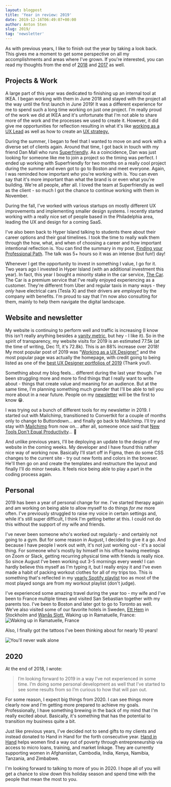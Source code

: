 ```yaml
---
layout: blogpost
title: 'Year in review: 2019'
date: 2019-12-16T06:49:07+00:00
author: Anton Sten
slug: 2019/
tag: 'newsletter'
---
```


As with previous years, I like to finish out the year by taking a look back. This gives me a moment to get some perspective on all my accomplishments and areas where I've grown. If you're interested, you can read my thoughts from the end of [2018](https://www.antonsten.com/2018/) and [2017](https://www.antonsten.com/2017/) as well.

## Projects & Work

A large part of this year was dedicated to finishing up an internal tool at IKEA. I began working with them in June 2018 and stayed with the project all the way until the first launch in June 2019! It was a different experience for me to spend such a long time working on just one project. I'm really proud of the work we did at IKEA and it's unfortunate that I'm not able to share more of the work and the processes we used to create it. However, it did give me opportunities for reflection resulting in what it's like [working as a UX Lead](https://www.antonsten.com/uxlead/) as well as how to create an [UX strategy.](https://www.antonsten.com/uxstrategy/)

During the summer, I began to feel that I wanted to move on and work with a diverse set of clients again. Around that time, I got back in touch with my friend Dan Mall who runs [Superfriendly](https://superfriendlydesign.systems). As a coincidence, Dan was just looking for someone like me to join a project so the timing was perfect. I ended up working with Superfriendly for two months on a really cool project during the summer and even got to go to Boston and meet everyone. Again, I was reminded how important _who_ you're working with is. You can even say that it's more important than what the brand is or even what you're building. We're all people, after all. I loved the team at Superfriendly as well as the client - so much I got the chance to continue working with them in November.

During the fall, I've worked with various startups on mostly different UX improvements and implementing smaller design systems. I recently started working with a really nice set of people based in the Philadelphia area, leading the UX and design for a coming SaaS.

I've also been back to Hyper Island talking to students there about their career options and their goal timelines. I took the time to really walk them through the how, what, and when of choosing a career and how important intentional reflection is. You can find the summary in my post, [Finding your Professional Path](https://www.antonsten.com/professional-path/). The talk was 5+ hours so it was an intense (but fun!) day!

Whenever I get the opportunity to invest in something I value, I go for it. Two years ago I invested in Hyper Island (with an additional investment this year). In fact, this year I bought a minority stake in the car service, [The Car](http://www.thecar.se). The Car is a premium service that I've really enjoyed experiencing as a customer. They're different from Uber and regular taxis in many ways - they _only_ have electrical cars (Tesla X) and their drivers are _employed_ by the company _with_ benefits. I'm proud to say that I'm now also consulting for them, mainly to help them navigate the digital landscape.

## Website and newsletter

My website is continuing to perform well and traffic is increasing (I know this isn't really anything besides a [vanity metric](https://www.antonsten.com/vanitymetrics/), but hey - I like it). So in the spirit of transparency, my website visits for 2019 is an estimated 77.5k (at the time of writing, Dec 11, it's 72.8k). This is an 88% increase over 2018! My most popular post of 2019 was "[Working as a UX Designer"](https://www.antonsten.com/uxdesigner/) and the most popular page was actually the homepage, with credit going to being listed as one of the [best UX Designer portfolios of 2019](https://www.casestudy.club/journal/ux-designer-portfolio) (Thank you!).

Something about my blog feels... different during the last year though. I've been struggling more and more to find things that I really want to write about - things that create value and meaning for an audience. But at the same time, I'm planning something much grander that I'll be able to tell you more about in a near future. People on my [newsletter](https://www.antonsten.com/newsletter/) will be the first to know 😁.

I was trying out a bunch of different tools for my newsletter in 2019. I started out with Mailchimp, transitioned to Convertkit for a couple of months only to change to Buttondown... and finally go back to Mailchimp. I'll try and stay with [Mailchimp](http://eepurl.com/bvIKNL) from now on... after all, someone once said that [New Tools Don't Equal Productivity](https://www.antonsten.com/newtools/)... 🤔

And unlike previous years, I'll be deploying an update to the design of my website in the coming weeks. My developer and I have found this rather nice way of working now. Basically I'll  start off in Figma, then do some CSS changes to the current site - try out new fonts and colors in the browser. He'll then go on and create the templates and restructure the layout and finally I'll do minor tweaks. It feels nice being able to play a part in the coding process again.

## Personal

2019 has been a year of personal change for me. I've started therapy again and am working on being able to allow myself to do things *for me* more often. I've previously struggled to raise my voice in certain settings and, while it's still super difficult, I think I'm getting better at this. I could not do this without the support of my wife and friends.

I've never been someone who's worked out regularly - and certainly not going to a gym. But for some reason in August, I decided to give it a go. And because I have people I work out *with,* it's not just working out - it's a social thing. For someone who's mostly by himself in his office having meetings on Zoom or Slack, getting recurring physical time with friends is really nice. So since August I've been working out 3-5 mornings every week! I can hardly believe this myself as I'm typing it, but I really enjoy it and I've even made a habit of packing workout clothes for all of my trips too. This is something that's reflected in my [yearly Spotify playlist](https://open.spotify.com/playlist/37i9dQZF1EtgOE7FaEADVT?si=FFH5HojCQG23mMIgGSqQkA) too as most of the most played songs are from my workout playlist (don't judge).

I've experienced some amazing travel during the year too - my wife and I've been to France multiple times and visited San Sebastian together with my parents too. I've been to Boston and later got to go to Toronto as well. We've also visited some of our favorite hotels in Sweden, [Ett Hem](https://www.etthem.se) in Stockholm and [Wanås Slott.](http://www.wanasrh.se)
Waking up in Ramatuelle, France: 
![Waking up in Ramatuelle, France](/images/blog/anton-ramatuelle.jpeg)

Also, I finally got the tattoos I've been thinking about for nearly 10 years!

![You'll never walk alone](/images/blog/anton-tattoo.jpeg)


## 2020

At the end of 2018, I wrote:

>I’m looking forward to 2019 in a way I’ve not experienced in some time. I’m doing some personal development as well that I’ve started to see some results from so I’m curious to how that will pan out.

For some reason, I expect big things from 2020. I can see things more clearly now and I'm getting more prepared to achieve my goals. Professionally, I have something brewing in the back of my mind that I'm really excited about. Basically, it's something that has the potential to transition my business quite a bit.

Just like previous years, I've decided not to send gifts to my clients and instead donated to Hand in Hand for the forth consecutive year. [Hand in Hand](https://www.handinhandsweden.se/eng/) helps women find a way out of poverty through entrepreneurship via access to micro loans, training, and market linkage. They are currently supporting women in Afghanistan, Cambodia, India, Kenya, Namibia, Tanzania, and Zimbabwe.

I'm looking forward to talking to more of you in 2020. I hope all of you will get a chance to slow down this holiday season and spend time with the people that mean the most to you.
